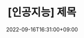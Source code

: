 ---
layout: single
title: "[인공지능] 제목"
excerpt: "설명"
date: 2022-09-16T16:31:00+09:00
toc: true
toc_sticky: true
categories:
  - CS 
  - AI
tags:
  - CS
  - AI
---